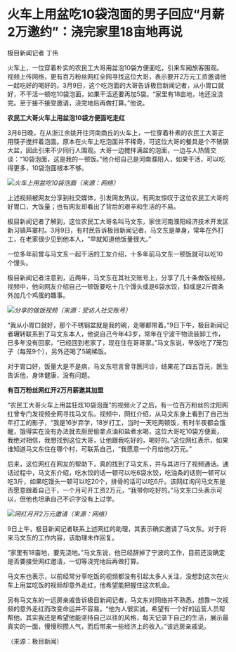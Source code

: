 # 火车上用盆吃10袋泡面的男子回应“月薪2万邀约”：浇完家里18亩地再说

极目新闻记者 丁伟

火车上，一位穿着朴实的农民工大哥用盆泡10袋方便面吃，引来车厢旅客围观。视频上传网络，更有百万粉丝网红全网寻找这位大哥，表示要开2万元工资邀请他一起吃好的喝好的。3月9日，这个吃泡面的大哥告诉极目新闻记者，从小胃口就好，不干活一顿吃10袋泡面，如果干活还要再加5袋。“家里有18亩地，地还没浇完。至于接不接受邀请，浇完地后再做打算。”他说。

**农民工大哥火车上用盆泡10袋方便面吃走红**

3月6日晚，在从浙江余姚开往河南商丘的火车上，一位穿着朴素的农民工大哥正用筷子搅拌着泡面。原本在火车上吃泡面并不稀奇，可这位大哥的餐具是个不锈钢大盆，因此引来不少同行人围观。大哥一边搅拌满盆的泡面，一边与人热情交谈：“10袋泡面，这是我的一顿饭。”他介绍自己是河南濮阳人，如果干活，可以吃得更多，10袋泡面根本不够。

![](https://inews.gtimg.com/om_bt/Odbd9js6gP-bHrSuZo8W1p1TQnOWF9g6pjEYwGBZyXzsEAA/1000)_火车上用盆吃10袋泡面（来源：网络）_

上述视频被网友分享到社交媒体，引发网友热议。有网友惊叹于这位农民工大哥的好胃口，大饭量；也有网友却看出了背后的艰辛和生活的不易。

极目新闻记者了解到，这位农民工大哥名叫马文东，家住河南濮阳经济技术开发区新习镇芦寨村。3月9日，有村民告诉极目新闻记者，马文东是单身，常年在外打工，在老家很少见到他本人，“早就知道他饭量很大。”

一位多年前曾与马文东一起干活的工友介绍，十多年前马文东一顿饭就可以吃10个馒头。

极目新闻记者注意到，近两年，马文东在其社交账号上，分享了几十条做饭视频，视频中，他向网友介绍自己一顿饭要吃十几个馒头或是6袋水饺，抑或是2斤面条外加几个鸡蛋的趣事。

![](https://inews.gtimg.com/om_bt/O8XA3lZRg_CdLGDSa34nkbCB2f9fYzXgsm3TukyKUBLF0AA/1000)_分享的做饭视频（来源：受访人社交账号）_

“我从小胃口就好，那个不锈钢盆就是我的碗，走哪都带着。”9日下午，极目新闻记者辗转联系到了马文东本人，他说自己今年43岁，常年在宁波干物流装卸工作，已多年没有回家，“已经回到老家了，现在住在哥哥家。”马文东说，早饭吃了7笼包子（每笼9个），另外还喝了5碗稀饭。

对于胃口好，饭量大是不是病，马文东坦言曾寻医问诊，结果花了四五百元，医生告诉他，身体健康，没有问题。

**有百万粉丝网红开2万月薪邀其加盟**

“农民工大哥火车上用盆狂炫10袋泡面”的视频火了之后，有一位百万粉丝的沈阳网红曾专门发视频全网寻找马文东。视频中，网红介绍，从马文东身上看到了自己当年打工的影子，“我是16岁弃学，18岁打工，当时一天吃两顿饭，有时半夜都会饿醒，饿得实在没有办法就去厨房偷拿点油和盐煮水喝，这位大哥吃10袋方便面，我绝对相信，我想找到这位大哥，让他跟我吃好的，喝好的。”这位网红表示，如果谁知道马文东住在哪个村，可联系自己，“我愿意一个月给他2万元。”

后来，这位网红在网友的帮助下，真的找到了马文东，并与其进行了视频通话。通话过程中，马文东介绍，吃水饺的话一顿可以吃6袋水饺，吃油条的话则一顿可以吃3斤，如果吃馒头一顿可以吃20个，排骨的话可以吃6斤。该网红询问马文东是否愿意跟着自己干，一个月可开工资2万元，“我带你吃好的。”马文东口头表示可以，但他也坦承自己不识字没有上过学。

![](https://inews.gtimg.com/om_bt/O9cepIu57taMAUhaof0WPx5X5GwclQFnxZu0mZGSbSy6oAA/1000)_网红月开2万元邀请（来源：网络）_

9日上午，极目新闻记者联系上述网红的助理，其表示确实邀请了马文东。对于将来马文东的工作内容，该助理未作回复。

“家里有18亩地，要先浇地。”马文东说，他已经辞掉了宁波的工作，目前还没确定是否要接受网红邀请，一切等浇完地后再做打算。

马文东也表示，以前经常分享吃饭的视频都没有引起太多人关注，没想到这次在火车上用盆吃饭的视频却意外走红，他希望能把握住这次机会。

另有马文东的一远房亲戚告诉极目新闻记者，马文东对网络并不熟悉，想靠一次视频的意外走红而改变命运并不容易。“他为人很实诚，希望有一个好的运营人员帮帮他。其实我还是希望他能坚持自己以往的风格，每天记录下自己的生活，展示最真实的一面，慢慢积攒人气，而后带来一些经济上的收入。”该远房亲戚说。

（来源：极目新闻）

